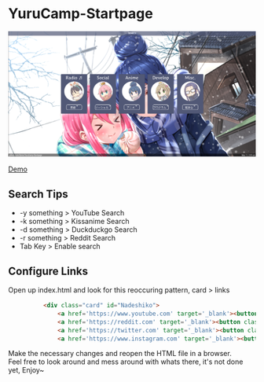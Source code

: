 # YuruCamp-Startpage
<img src='images/preview.png'>

[Demo](https://qnnie.github.io/YuruCamp-Startpage/)

Search Tips
------------------------------
<ul>
<li>-y something > YouTube Search </li>
<li>-k something > Kissanime Search </li>
<li>-d something > Duckduckgo Search </li>
<li>-r something > Reddit Search </li>
<li>Tab Key > Enable search </li>
</ul>

Configure Links 
----------------------------
Open up index.html and look for this reoccuring pattern, card > links
```html
          <div class="card" id="Nadeshiko">
              <a href='https://www.youtube.com' target='_blank'><button class="dropdown-item" type="button">YouTube</button></a>
              <a href='https://reddit.com' target='_blank'><button class="dropdown-item" type="button">Reddit</button></a>
              <a href='https://twitter.com' target='_blank'><button class="dropdown-item" type="button">Twitter</button></a>
              <a href='https://www.instagram.com' target='_blank'><button class="dropdown-item" type="button">Instagram</button></a>
```
Make the necessary changes and reopen the HTML file in a browser.
<br>
Feel free to look around and mess around with whats there, it's not done yet, Enjoy~

